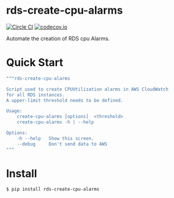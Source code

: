 # rds-create-cpu-alarms

[![Circle CI](https://circleci.com/gh/percolate/rds-create-cpu-alarms.svg?style=svg)](https://circleci.com/gh/percolate/rds-create-cpu-alarms)
[![codecov.io](http://codecov.io/github/percolate/rds-create-cpu-alarms/coverage.svg?branch=master)](http://codecov.io/github/percolate/rds-create-cpu-alarms?branch=master)

Automate the creation of RDS cpu Alarms.

# Quick Start
```bash
"""rds-create-cpu-alarms

Script used to create CPUUtilization alarms in AWS CloudWatch
for all RDS instances.
A upper-limit threshold needs to be defined.

Usage:
    create-cpu-alarms [options]  <threshold>
    create-cpu-alarms -h | --help

Options:
    -h --help   Show this screen.
    --debug     Don't send data to AWS
"""
```

# Install
```bash
$ pip install rds-create-cpu-alarms
```
